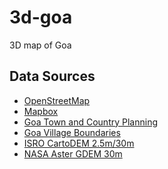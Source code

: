 # 3d-goa

3D map of Goa

## Data Sources
- [OpenStreetMap](https://www.openstreetmap.org/)
- [Mapbox](https://www.mapbox.com/)
- [Goa Town and Country Planning](https://tcp.goa.gov.in/)
- [Goa Village Boundaries](https://projects.datameet.org/indian_village_boundaries/ga/)
- [ISRO CartoDEM 2.5m/30m]()
- [NASA Aster GDEM 30m](https://asterweb.jpl.nasa.gov/gdem.asp)